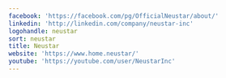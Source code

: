 ```yaml
---
facebook: 'https://facebook.com/pg/OfficialNeustar/about/'
linkedin: 'http://linkedin.com/company/neustar-inc'
logohandle: neustar
sort: neustar
title: Neustar
website: 'https://www.home.neustar/'
youtube: 'https://youtube.com/user/NeustarInc'
---
```

